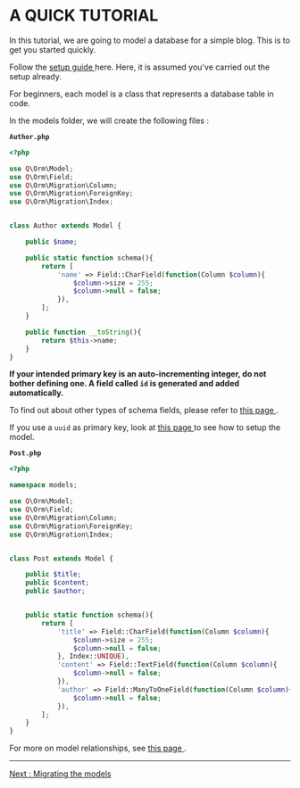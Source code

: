 # A QUICK TUTORIAL

In this tutorial, we are going to model a database for a simple blog. This is to get you started quickly.

Follow the [ setup guide ](./../../readme.md) here. Here, it is assumed you've carried out the setup already.

For beginners, each model is a class that represents a database table in code.

In the models folder, we will create the following files : 

**`Author.php`**

```php
<?php

use Q\Orm\Model;
use Q\Orm\Field;
use Q\Orm\Migration\Column;
use Q\Orm\Migration\ForeignKey;
use Q\Orm\Migration\Index;


class Author extends Model {

	public $name;

	public static function schema(){
		return [
			'name' => Field::CharField(function(Column $column){		
				$column->size = 255;
				$column->null = false;
			}),		
		];
	}

	public function __toString(){
		return $this->name;
	}
}
```
**If your intended primary key is an auto-incrementing integer, do not bother defining one. A field called `id` is generated and added automatically.**

To find out about other types of schema fields, please refer to [ this page ](./../parts/creating_models.md).

If you use a `uuid` as primary key, look at [ this page ](./../parts/uuid.md) to see how to setup the model.



**`Post.php`**  
```php
<?php

namespace models;

use Q\Orm\Model;
use Q\Orm\Field;
use Q\Orm\Migration\Column;
use Q\Orm\Migration\ForeignKey;
use Q\Orm\Migration\Index;


class Post extends Model {

	public $title;
	public $content;	
	public $author;


	public static function schema(){
		return [
			'title' => Field::CharField(function(Column $column){
				$column->size = 255;
				$column->null = false;
			}, Index::UNIQUE),
			'content' => Field::TextField(function(Column $column){		
				$column->null = false;
			}),
			'author' => Field::ManyToOneField(function(Column $column){	
				$column->null = false;
			}),			
		];
	}
}
```


For more on model relationships, see [ this page ](./../parts/relationships.md).

---
[ Next : Migrating the models](migrating.md)